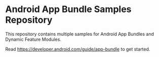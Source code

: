 Android App Bundle Samples Repository
=====================================

This repository contains multiple samples for Android App Bundles and Dynamic Feature Modules.

Read https://developer.android.com/guide/app-bundle to get started. 
